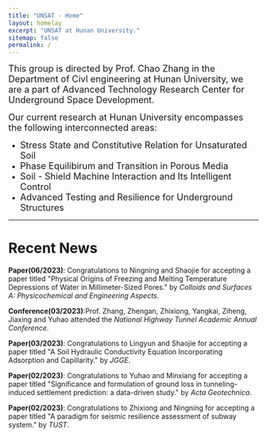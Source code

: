 ```yaml
---
title: "UNSAT - Home"
layout: homelay
excerpt: "UNSAT at Hunan University."
sitemap: false
permalink: /
---
```

<p><font size=4> This group is directed by Prof. Chao Zhang in the Department of Civl engineering at Hunan University, we are a part of Advanced Technology Research Center for Underground Space Development. </font></p>
<font size=4>Our current research at Hunan University encompasses the following interconnected areas:</font>
<ul >
    <li><font size=4>Stress State and Constitutive Relation for Unsaturated Soil</font></li>
    <li><font size=4>Phase Equilibirum and Transition in Porous Media</font></li>
    <li><font size=4>Soil - Shield Machine Interaction and Its Intelligent Control</font></li>
    <li><font size=4>Advanced Testing and Resilience for Underground Structures</font></li>
</ul>
<hr />

# Recent News

**Paper(06/2023)**: Congratulations to Ningning and Shaojie for accepting a paper titled "Physical Origins of Freezing and Melting Temperature Depressions of Water in Millimeter-Sized Pores." by *Colloids and Surfaces A: Physicochemical and Engineering Aspects*.

**Conference(03/2023)**:Prof. Zhang, Zhengan, Zhixiong, Yangkai, Ziheng, Jiaxing and Yuhao attended the *National Highway Tunnel Academic Annual Conference*.

**Paper(03/2023)**: Congratulations to Lingyun and Shaojie for accepting a paper titled "A Soil Hydraulic Conductivity Equation Incorporating Adsorption and Capillarity." by *JGGE*.

**Paper(02/2023)**: Congratulations to Yuhao and Minxiang for accepting a paper titled "Significance and formulation of ground loss in tunneling-induced settlement prediction: a data-driven study." by *Acta Geotechnica*.

**Paper(02/2023)**: Congratulations to Zhixiong and Ningning for accepting a paper titled "A paradigm for seismic resilience assessment of subway system." by *TUST*.


